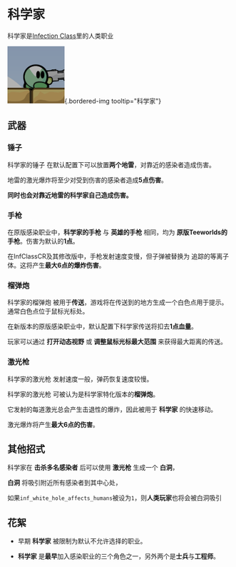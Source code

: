 科学家
==============
科学家是[Infection Class](?id=infclass)里的人类职业

![科学家](resources/infclass/scientist.png){.bordered-img tooltip="科学家"}

## 武器
### 锤子
科学家的锤子 在默认配置下可以放置**两个地雷**，对靠近的感染者造成伤害。

地雷的激光爆炸将至少对受到伤害的感染者造成**5点伤害**。

**同时也会对靠近地雷的科学家自己造成伤害。**
### 手枪
在原版感染职业中，**科学家的手枪** 与 **英雄的手枪** 相同，均为 **原版Teeworlds的手枪**。伤害为默认的**1点**。

在InfClassCR及其修改版中，手枪发射速度变慢，但子弹被替换为 追踪的等离子体。这将产生**最大6点的爆炸伤害**。
### 榴弹炮
科学家的榴弹炮 被用于**传送**，游戏将在传送到的地方生成一个白色点用于提示。通常白色点位于鼠标光标处。

在新版本的原版感染职业中，默认配置下科学家传送将扣去**1点血量**。

玩家可以通过 **打开动态视野** 或 **调整鼠标光标最大范围** 来获得最大距离的传送。
### 激光枪
科学家的激光枪 发射速度一般，弹药恢复速度较慢。

科学家的激光枪 可被认为是科学家特化版本的**榴弹炮**。

它发射的每道激光总会产生击退性的爆炸，因此被用于 **科学家** 的快速移动。

激光爆炸将产生**最大6点的伤害**。

## 其他招式
科学家在 **击杀多名感染者** 后可以使用 **激光枪** 生成一个 **白洞**，

**白洞** 将吸引附近所有感染者到其中心处，

如果`inf_white_hole_affects_humans`被设为`1`，则**人类玩家**也将会被白洞吸引

## 花絮

- 早期 **科学家** 被限制为默认不允许选择的职业。

- **科学家** 是**最早**加入感染职业的三个角色之一，另外两个是**士兵**与**工程师**。
